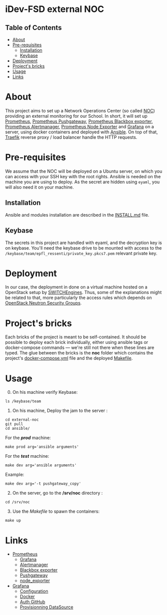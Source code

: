 # iDev-FSD external NOC

<!-- TOC titleSize:2 tabSpaces:2 depthFrom:1 depthTo:6 withLinks:1 updateOnSave:1 orderedList:0 skip:1 title:1 charForUnorderedList:* -->
## Table of Contents
* [About](#about)
* [Pre-requisites](#pre-requisites)
  * [Installation](#installation)
  * [Keybase](#keybase)
* [Deployment](#deployment)
* [Project's bricks](#projects-bricks)
* [Usage](#usage)
* [Links](#links)
<!-- /TOC -->

# About

This project aims to set up a Network Operations Center (so called
[NOC](https://en.wikipedia.org/wiki/Network_operations_center)) providing an
external monitoring for our School. In short, it will set up
[Prometheus](https://prometheus.io/docs/introduction/overview/), [Prometheus
Pushgateway](https://prometheus.io/docs/practices/pushing/), [Prometheus
Blackbox exporter](https://github.com/prometheus/blackbox_exporter), [Prometheus
Alertmanager](https://prometheus.io/docs/alerting/alertmanager/), [Prometheus
Node Exporter](https://github.com/prometheus/node_exporter) and
[Grafana](https://prometheus.io/docs/visualization/grafana/) on a server, using
docker containers and deployed with [Ansible](https://www.ansible.com). On top
of that, [Traefik](https://traefik.io/) reverse proxy / load balancer handle the
HTTP requests.

# Pre-requisites

We assume that the NOC will be deployed on a Ubuntu server, on which you can
access with your SSH key with the root rights. Ansible is needed on the machine
you are using to deploy. As the secret are hidden using `eyaml`, you will also
need it on your machine.

## Installation

Ansible and modules installation are described in the [INSTALL.md](./INSTALL.md)
file.

## Keybase

The secrets in this project are handled with eyaml, and the decryption key is on
keybase. You'll need the keybase drive to be mounted with access to the
`/keybase/team/epfl_ressenti/private_key.pkcs7.pem` relevant private key.

# Deployment

In our case, the deployment in done on a virtual machine hosted on a OpenStack
setup by [SWITCHEngines](https://www.switch.ch/engines/). Thus, some of the
explanations might be related to that, more particularly the access rules which
depends on [OpenStack Neutron Security
Groups](https://wiki.openstack.org/wiki/Neutron/SecurityGroups).

# Project's bricks

Each bricks of the project is meant to be self-contained. It should be possible
to deploy each brick individually, either using ansible tags or docker-compose
commands — we're still not there when these lines are typed. The glue between
the bricks is the **noc** folder which contains the project's
[docker-compose.yml](./ansible/noc/templates/docker-compose.yml) file and the
deployed [Makefile](./ansible/noc/templates/Makefile).

# Usage

0. On his machine verify Keybase:
```
ls /keybase/team
```

1. On his machine, Deploy the jam to the server :  
```
cd external-noc
git pull
cd ansible/
```
For the ***prod*** machine:
```
make prod arg='ansible arguments'
```
For the ***test*** machine:
```
make dev arg='ansible arguments'
```
Example:
```
make dev arg='-t pushgateway_copy'
```


2. On the server, go to the **/srv/noc** directory :
```
cd /srv/noc
```

3. Use the *Makefile* to spawn the containers:  
```
make up
```


# Links
  * [Prometheus](https://prometheus.io/docs/introduction/overview/)
    * [Grafana](https://prometheus.io/docs/visualization/grafana/)
    * [Alertmanager](https://prometheus.io/docs/alerting/alertmanager/)
    * [Blackbox exporter](https://github.com/prometheus/blackbox_exporter)
    * [Pushgateway](https://prometheus.io/docs/practices/pushing/)
    * [node_exporter](https://github.com/prometheus/node_exporter)
  * [Grafana](https://grafana.com/)
    * [Configuration](http://docs.grafana.org/installation/configuration/)
    * [Docker](http://docs.grafana.org/installation/docker/)
    * [Auth GitHub](http://docs.grafana.org/auth/github/)
    * [Provisionning DataSource](http://docs.grafana.org/administration/provisioning/#example-datasource-config-file)
